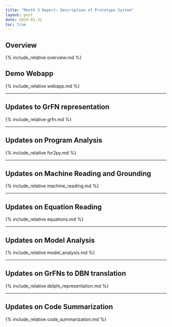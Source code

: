 ```yaml
---
title: "Month 3 Report: Description of Prototype System"
layout: post
date: 2019-01-31
toc: true
---
```


## Overview
{% include_relative overview.md %}

## Demo Webapp
{% include_relative webapp.md %}

---

## Updates to GrFN representation
{% include_relative grfn.md %}

---

## Updates on Program Analysis
{% include_relative for2py.md %}

---

## Updates on Machine Reading and Grounding
{% include_relative machine_reading.md %}

---

## Updates on Equation Reading
{% include_relative equations.md %}

---

## Updates on Model Analysis 
{% include_relative model_analysis.md %}

---

## Updates on GrFNs to DBN translation
{% include_relative delphi_representation.md %}

---

## Updates on Code Summarization
{% include_relative code_summarization.md %}
